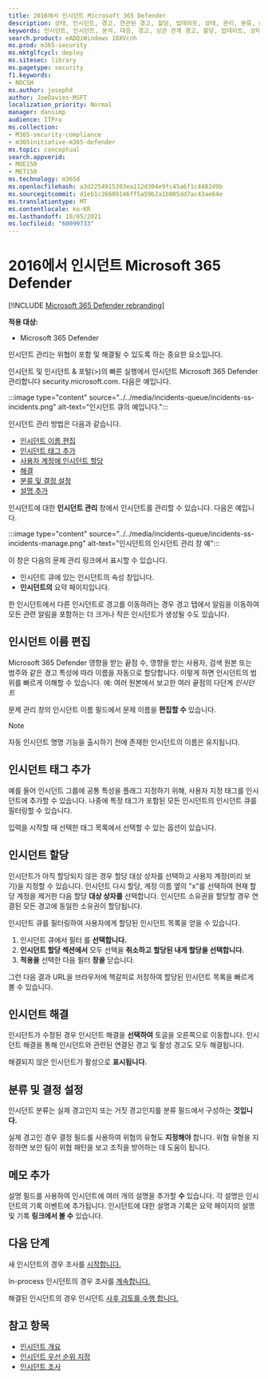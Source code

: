 ```yaml
---
title: 2016에서 인시던트 Microsoft 365 Defender
description: 상태, 인시던트, 경고, 연관된 경고, 할당, 업데이트, 상태, 관리, 분류, microsoft, 365, m365를
keywords: 인시던트, 인시던트, 분석, 대응, 경고, 상관 관계 경고, 할당, 업데이트, 상태, 관리, 분류, Microsoft, 365, m365
search.product: eADQiWindows 10XVcnh
ms.prod: m365-security
ms.mktglfcycl: deploy
ms.sitesec: library
ms.pagetype: security
f1.keywords:
- NOCSH
ms.author: josephd
author: JoeDavies-MSFT
localization_priority: Normal
manager: dansimp
audience: ITPro
ms.collection:
- M365-security-compliance
- m365initiative-m365-defender
ms.topic: conceptual
search.appverid:
- MOE150
- MET150
ms.technology: m365d
ms.openlocfilehash: a3d2254915203ea112d304e9fc45a6f1c4482d9b
ms.sourcegitcommit: d1eb1c26609146ff5a59b2a1b005dd7ac43ae64e
ms.translationtype: MT
ms.contentlocale: ko-KR
ms.lasthandoff: 10/05/2021
ms.locfileid: "60099733"
---
```

# <a name="manage-incidents-in-microsoft-365-defender"></a>2016에서 인시던트 Microsoft 365 Defender

[!INCLUDE [Microsoft 365 Defender rebranding](../includes/microsoft-defender.md)]


**적용 대상:**
- Microsoft 365 Defender

인시던트 관리는 위협이 포함 및 해결될 수 있도록 하는 중요한 요소입니다.

인시던트  및 인시던트 & 포털(>)의 빠른 실행에서 인시던트 Microsoft 365 Defender 관리합니다 security.microsoft.com.[](https://security.microsoft.com) 다음은 예입니다.

:::image type="content" source="../../media/incidents-queue/incidents-ss-incidents.png" alt-text="인시던트 큐의 예입니다.":::

인시던트 관리 방법은 다음과 같습니다.

- [인시던트 이름 편집](#edit-the-incident-name)
- [인시던트 태그 추가](#add-incident-tags)
- [사용자 계정에 인시던트 할당](#assign-an-incident)
- [해결](#resolve-an-incident)
- [분류 및 결정 설정](#set-the-classification-and-determination)
- [설명 추가](#add-comments)

인시던트에 대한 **인시던트 관리** 창에서 인시던트를 관리할 수 있습니다. 다음은 예입니다.

:::image type="content" source="../../media/incidents-queue/incidents-ss-incidents-manage.png" alt-text="인시던트의 인시던트 관리 창 예":::

이 창은 다음의  문제 관리 링크에서 표시할 수 있습니다.

- 인시던트 큐에 있는 인시던트의 속성 창입니다.
- **인시던트의** 요약 페이지입니다.

한 인시던트에서 다른 인시던트로 경고를 이동하려는  경우 경고 탭에서 알림을 이동하여 모든 관련 알림을 포함하는 더 크거나 작은 인시던트가 생성될 수도 있습니다.

## <a name="edit-the-incident-name"></a>인시던트 이름 편집

Microsoft 365 Defender 영향을 받는 끝점 수, 영향을 받는 사용자, 검색 원본 또는 범주와 같은 경고 특성에 따라 이름을 자동으로 할당합니다. 이렇게 하면 인시던트의 범위를 빠르게 이해할 수 있습니다. 예: 여러 원본에서 보고한 여러 끝점의 다단계 *인시던트*

문제 관리 창의 인시던트 이름 필드에서 문제 이름을 **편집할 수** 있습니다. 

> [!NOTE]
> 자동 인시던트 명명 기능을 출시하기 전에 존재한 인시던트의 이름은 유지됩니다.

## <a name="add-incident-tags"></a>인시던트 태그 추가

예를 들어 인시던트 그룹에 공통 특성을 플래그 지정하기 위해, 사용자 지정 태그를 인시던트에 추가할 수 있습니다. 나중에 특정 태그가 포함된 모든 인시던트의 인시던트 큐를 필터링할 수 있습니다.

입력을 시작할 때 선택한 태그 목록에서 선택할 수 있는 옵션이 있습니다.

## <a name="assign-an-incident"></a>인시던트 할당

인시던트가 아직 할당되지 않은  경우 할당 대상 상자를 선택하고 사용자 계정(미리 보기)을 지정할 수 있습니다. 인시던트 다시 할당, 계정 이름 옆의 "x"를 선택하여 현재 할당 계정을 제거한 다음 할당 **대상 상자를** 선택합니다. 인시던트 소유권을 할당할 경우 연결된 모든 경고에 동일한 소유권이 할당됩니다.

인시던트 큐를 필터링하여 사용자에게 할당된 인시던트 목록을 얻을 수 있습니다. 

1. 인시던트 큐에서 필터 를 **선택합니다.**
2. **인시던트 할당 섹션에서** 모두 선택을 **취소하고** **할당된 내게 할당을 선택합니다.**
3. **적용을** 선택한 다음 필터 **창을** 닫습니다.

그런 다음 결과 URL을 브라우저에 책갈피로 저장하여 할당된 인시던트 목록을 빠르게 볼 수 있습니다.

## <a name="resolve-an-incident"></a>인시던트 해결

인시던트가 수정된 경우 인시던트 해결을 **선택하여** 토글을 오른쪽으로 이동합니다. 인시던트 해결을 통해 인시던트와 관련된 연결된 경고 및 활성 경고도 모두 해결됩니다.

해결되지 않은 인시던트가 활성으로 **표시됩니다.**

## <a name="set-the-classification-and-determination"></a>분류 및 결정 설정

인시던트 분류는 실제 경고인지 또는 거짓 경고인지를 분류 필드에서 구성하는 **것입니다.** 

실제 경고인 경우 결정 필드를 사용하여 위협의 유형도 **지정해야** 합니다. 위협 유형을 지정하면 보안 팀이 위협 패턴을 보고 조직을 방어하는 데 도움이 됩니다. 

## <a name="add-comments"></a>메모 추가

설명 필드를 사용하여 인시던트에 여러 개의 설명을 추가할 **수** 있습니다. 각 설명은 인시던트의 기록 이벤트에 추가됩니다. 인시던트에 대한 설명과 기록은  요약 페이지의 설명 및 기록 **링크에서 볼 수** 있습니다.

## <a name="next-steps"></a>다음 단계

새 인시던트의 경우 조사를 [시작합니다.](investigate-incidents.md)

In-process 인시던트의 경우 조사를 [계속합니다.](investigate-incidents.md)

해결된 인시던트의 경우 인시던트 [사후 검토를 수행 합니다.](first-incident-post.md)

## <a name="see-also"></a>참고 항목

- [인시던트 개요](incidents-overview.md)
- [인시던트 우선 순위 지정](incident-queue.md)
- [인시던트 조사](investigate-incidents.md)
